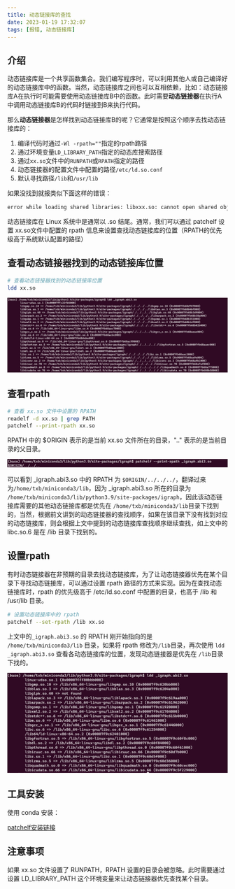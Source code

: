 ```yaml
---
title: 动态链接库的查找
date: 2023-01-19 17:32:07
tags: [报错, 动态链接库]
---
```


## 介绍

动态链接库是一个共享函数集合。我们编写程序时，可以利用其他人或自己编译好的动态链接库中的函数。当然，动态链接库之间也可以互相依赖，比如：动态链接库A在执行时可能需要使用动态链接库B中的函数。此时需要**动态链接器**在执行A中调用动态链接库B的代码时链接到B来执行代码。

<!--more-->

那么**动态链接器**是怎样找到动态链接库B的呢？它通常是按照这个顺序去找动态链接库的：

1. 编译代码时通过`-Wl -rpath=""`指定的rpath路径
2. 通过环境变量`LD_LIBRARY_PATH`指定的动态库搜索路径
3. 通过`xx.so`文件中的`RUNPATH`或`RPATH`指定的路径
4. 动态链接器的配置文件中配置的路径`/etc/ld.so.conf`
5. 默认寻找路径`/lib`和`/usr/lib`

如果没找到就报类似下面这样的错误：

```bash
error while loading shared libraries: libxxx.so: cannot open shared object file: No such file or directory
```

动态链接库在 Linux 系统中是通常以 .so 结尾。通常，我们可以通过 patchelf 设置 xx.so文件中配置的 rpath 信息来设置查找动态链接库的位置（RPATH的优先级高于系统默认配置的路径）

## 查看动态链接器找到的动态链接库位置

```bash
# 查看动态链接器找到的动态链接库位置
ldd xx.so
```

![image-20230119143708466](动态链接库的查找/image-20230119143708466.png)

## 查看rpath

```bash
# 查看 xx.so 文件中设置的 RPATH
readelf -d xx.so | grep PATH
patchelf --print-rpath xx.so
```

RPATH 中的 $ORIGIN 表示的是当前 xx.so 文件所在的目录，".." 表示的是当前目录的父目录。

![image-20230119152119799](动态链接库的查找/image-20230119152119799.png)

可以看到 _igraph.abi3.so 中的 RPATH 为 `$ORIGIN/../../../`，翻译过来为`/home/txb/miniconda3/lib`，因为 _igraph.abi3.so 所在的目录为 `/home/txb/miniconda3/lib/python3.9/site-packages/igraph`，因此该动态链接库需要的其他动态链接库都是优先在 `/home/txb/miniconda3/lib`目录下找到的，当然，根据前文讲到的动态链接器的查找顺序，如果在该目录下没有找到对应的动态链接库，则会根据上文中提到的动态链接库查找顺序继续查找，如上文中的 libc.so.6 是在 /lib 目录下找到的。

## 设置rpath

有时动态链接器在非预期的目录去找动态链接库，为了让动态链接器优先在某个目录下寻找动态链接库，可以通过设置 rpath 路径的方式来实现。因为在查找动态链接库时，rpath 的优先级高于 /etc/ld.so.conf 中配置的目录，也高于 /lib 和 /usr/lib 目录。

```bash
# 设置动态链接库中的 rpath
patchelf --set-rpath /lib xx.so
```

上文中的`_igraph.abi3.so` 的 RPATH 刚开始指向的是 `/home/txb/miniconda3/lib` 目录，如果将 rpath 修改为`/lib`目录，再次使用 `ldd _igraph.abi3.so` 查看各动态链接库的位置，发现动态链接器是优先在 `/lib`目录下找的。

![image-20230119153945148](动态链接库的查找/image-20230119153945148.png)

## 工具安装

使用 conda 安装：

[patchelf安装链接](https://anaconda.org/search?q=patchelf)

## 注意事项

如果 xx.so 文件设置了 RUNPATH，RPATH 设置的目录会被忽略。此时需要通过设置 LD_LIBRARY_PATH 这个环境变量来让动态链接器优先查找某个目录。

